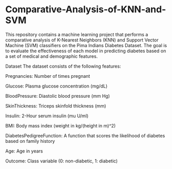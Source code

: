 # Comparative-Analysis-of-KNN-and-SVM
This repository contains a machine learning project that performs a comparative analysis of K-Nearest Neighbors (KNN) and Support Vector Machine (SVM) classifiers on the Pima Indians Diabetes Dataset. The goal is to evaluate the effectiveness of each model in predicting diabetes based on a set of medical and demographic features.

Dataset
The dataset consists of the following features:

Pregnancies: Number of times pregnant

Glucose: Plasma glucose concentration (mg/dL)

BloodPressure: Diastolic blood pressure (mm Hg)

SkinThickness: Triceps skinfold thickness (mm)

Insulin: 2-Hour serum insulin (mu U/ml)

BMI: Body mass index (weight in kg/(height in m)^2)

DiabetesPedigreeFunction: A function that scores the likelihood of diabetes based on family history

Age: Age in years

Outcome: Class variable (0: non-diabetic, 1: diabetic)
